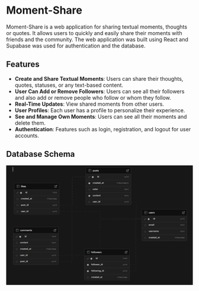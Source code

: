 # Moment-Share

Moment-Share is a web application for sharing textual moments, thoughts or quotes. It allows users to quickly and easily share their moments with friends and the community. The web application was built using React and Supabase was used for authentication and the database.

## Features

- **Create and Share Textual Moments**: Users can share their thoughts, quotes, statuses, or any text-based content.
- **User Can Add or Remove Followers**: Users can see all their followers and also add or remove people who follow or whom they follow.
- **Real-Time Updates**: View shared moments from other users.
- **User Profiles**: Each user has a profile to personalize their experience.
- **See and Manage Own Moments**: Users can see all their moments and delete them.
- **Authentication**: Features such as login, registration, and logout for user accounts.

## Database Schema
![Database](dbimage.PNG)
